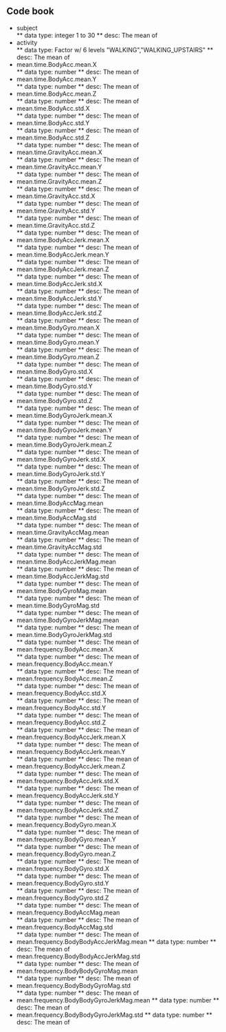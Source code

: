 ## Code book

* subject                           
    ** data type: integer 1 to 30
	** desc: The mean of
* activity                          
	** data type: Factor w/ 6 levels "WALKING","WALKING_UPSTAIRS"
	** desc: The mean of
* mean.time.BodyAcc.mean.X               
	** data type: number
	** desc: The mean of
* mean.time.BodyAcc.mean.Y               
	** data type: number
	** desc: The mean of
* mean.time.BodyAcc.mean.Z               
	** data type: number
	** desc: The mean of
* mean.time.BodyAcc.std.X                
	** data type: number
	** desc: The mean of
* mean.time.BodyAcc.std.Y                
	** data type: number
	** desc: The mean of
* mean.time.BodyAcc.std.Z                
	** data type: number
	** desc: The mean of
* mean.time.GravityAcc.mean.X            
	** data type: number
	** desc: The mean of
* mean.time.GravityAcc.mean.Y            
	** data type: number
	** desc: The mean of
* mean.time.GravityAcc.mean.Z            
	** data type: number
	** desc: The mean of
* mean.time.GravityAcc.std.X             
	** data type: number
	** desc: The mean of
* mean.time.GravityAcc.std.Y             
	** data type: number
	** desc: The mean of
* mean.time.GravityAcc.std.Z             
	** data type: number
	** desc: The mean of
* mean.time.BodyAccJerk.mean.X           
	** data type: number
	** desc: The mean of
* mean.time.BodyAccJerk.mean.Y           
	** data type: number
	** desc: The mean of
* mean.time.BodyAccJerk.mean.Z           
	** data type: number
	** desc: The mean of
* mean.time.BodyAccJerk.std.X            
	** data type: number
	** desc: The mean of
* mean.time.BodyAccJerk.std.Y            
	** data type: number
	** desc: The mean of
* mean.time.BodyAccJerk.std.Z            
	** data type: number
	** desc: The mean of
* mean.time.BodyGyro.mean.X              
	** data type: number
	** desc: The mean of
* mean.time.BodyGyro.mean.Y              
	** data type: number
	** desc: The mean of
* mean.time.BodyGyro.mean.Z              
	** data type: number
	** desc: The mean of
* mean.time.BodyGyro.std.X               
	** data type: number
	** desc: The mean of
* mean.time.BodyGyro.std.Y               
	** data type: number
	** desc: The mean of
* mean.time.BodyGyro.std.Z               
	** data type: number
	** desc: The mean of
* mean.time.BodyGyroJerk.mean.X          
	** data type: number
	** desc: The mean of
* mean.time.BodyGyroJerk.mean.Y          
	** data type: number
	** desc: The mean of
* mean.time.BodyGyroJerk.mean.Z          
	** data type: number
	** desc: The mean of
* mean.time.BodyGyroJerk.std.X           
	** data type: number
	** desc: The mean of
* mean.time.BodyGyroJerk.std.Y           
	** data type: number
	** desc: The mean of
* mean.time.BodyGyroJerk.std.Z           
	** data type: number
	** desc: The mean of
* mean.time.BodyAccMag.mean              
	** data type: number
	** desc: The mean of
* mean.time.BodyAccMag.std               
	** data type: number
	** desc: The mean of
* mean.time.GravityAccMag.mean           
	** data type: number
	** desc: The mean of
* mean.time.GravityAccMag.std            
	** data type: number
	** desc: The mean of
* mean.time.BodyAccJerkMag.mean          
	** data type: number
	** desc: The mean of
* mean.time.BodyAccJerkMag.std           
	** data type: number
	** desc: The mean of
* mean.time.BodyGyroMag.mean             
	** data type: number
	** desc: The mean of
* mean.time.BodyGyroMag.std              
	** data type: number
	** desc: The mean of
* mean.time.BodyGyroJerkMag.mean         
	** data type: number
	** desc: The mean of
* mean.time.BodyGyroJerkMag.std          
	** data type: number
	** desc: The mean of
* mean.frequency.BodyAcc.mean.X          
	** data type: number
	** desc: The mean of
* mean.frequency.BodyAcc.mean.Y          
	** data type: number
	** desc: The mean of
* mean.frequency.BodyAcc.mean.Z          
	** data type: number
	** desc: The mean of
* mean.frequency.BodyAcc.std.X           
	** data type: number
	** desc: The mean of
* mean.frequency.BodyAcc.std.Y           
	** data type: number
	** desc: The mean of
* mean.frequency.BodyAcc.std.Z           
	** data type: number
	** desc: The mean of
* mean.frequency.BodyAccJerk.mean.X      
	** data type: number
	** desc: The mean of
* mean.frequency.BodyAccJerk.mean.Y      
	** data type: number
	** desc: The mean of
* mean.frequency.BodyAccJerk.mean.Z      
	** data type: number
	** desc: The mean of
* mean.frequency.BodyAccJerk.std.X       
	** data type: number
	** desc: The mean of
* mean.frequency.BodyAccJerk.std.Y       
	** data type: number
	** desc: The mean of
* mean.frequency.BodyAccJerk.std.Z       
	** data type: number
	** desc: The mean of
* mean.frequency.BodyGyro.mean.X         
	** data type: number
	** desc: The mean of
* mean.frequency.BodyGyro.mean.Y         
	** data type: number
	** desc: The mean of
* mean.frequency.BodyGyro.mean.Z         
	** data type: number
	** desc: The mean of
* mean.frequency.BodyGyro.std.X          
	** data type: number
	** desc: The mean of
* mean.frequency.BodyGyro.std.Y          
	** data type: number
	** desc: The mean of
* mean.frequency.BodyGyro.std.Z          
	** data type: number
	** desc: The mean of
* mean.frequency.BodyAccMag.mean         
	** data type: number
	** desc: The mean of
* mean.frequency.BodyAccMag.std          
	** data type: number
	** desc: The mean of
* mean.frequency.BodyBodyAccJerkMag.mean 
	** data type: number
	** desc: The mean of
* mean.frequency.BodyBodyAccJerkMag.std  
	** data type: number
	** desc: The mean of
* mean.frequency.BodyBodyGyroMag.mean    
	** data type: number
	** desc: The mean of
* mean.frequency.BodyBodyGyroMag.std     
	** data type: number
	** desc: The mean of
* mean.frequency.BodyBodyGyroJerkMag.mean
	** data type: number
	** desc: The mean of
* mean.frequency.BodyBodyGyroJerkMag.std 
	** data type: number
	** desc: The mean of
 

